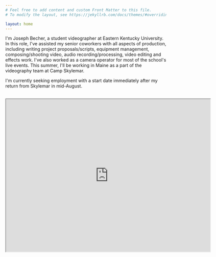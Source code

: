 ```yaml
---
# Feel free to add content and custom Front Matter to this file.
# To modify the layout, see https://jekyllrb.com/docs/themes/#overriding-theme-defaults

layout: home
---
```


I'm Joseph Becher, a student videographer at Eastern Kentucky University. In this role, I've assisted my senior coworkers with all aspects of production, including writing project proposals/scripts, equipment management, composing/shooting video, audio recording/processing, video editing and effects work. I've also worked as a camera operator for most of the school's live events. This summer, I'll be working in Maine as a part of the videography team at Camp Skylemar. 

I'm currently seeking employment with a start date immediately after my return from Skylemar in mid-August. 

<br>


<div class = "pdf-wrapper">
    <iframe src="https://drive.google.com/file/d/1irkoQiJFLkhnLp-MawOlsNGH5rpkenwK/preview" width="640" height="480" allow="autoplay"></iframe>
</div>
